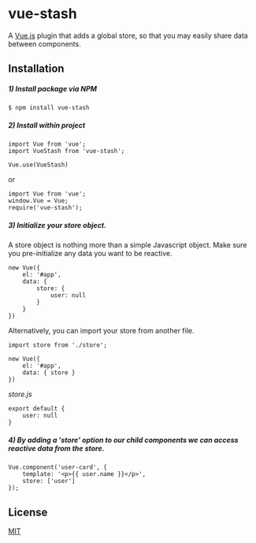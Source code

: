 # vue-stash

A [Vue.js](http://vuejs.org) plugin that adds a global store, so that you may easily share data between components.

## Installation

##### 1) Install package via NPM
```
$ npm install vue-stash
```

##### 2) Install within project
```
import Vue from 'vue';
import VueStash from 'vue-stash';

Vue.use(VueStash)
```

or

```
import Vue from 'vue';
window.Vue = Vue;
require('vue-stash');
```

##### 3) Initialize your store object.
A store object is nothing more than a simple Javascript object.
Make sure you pre-initialize any data you want to be reactive.

```
new Vue({
    el: '#app',
    data: {
        store: {
            user: null
        }
    }
})
```

Alternatively, you can import your store from another file.
```
import store from './store';

new Vue({
    el: '#app',
    data: { store }
})
```

_store.js_
```
export default {
    user: null
}
```

##### 4) By adding a 'store' option to our child components we can access reactive data from the store.
```
Vue.component('user-card', {
    template: '<p>{{ user.name }}</p>',
    store: ['user']
});
```

## License

[MIT](http://opensource.org/licenses/MIT)
